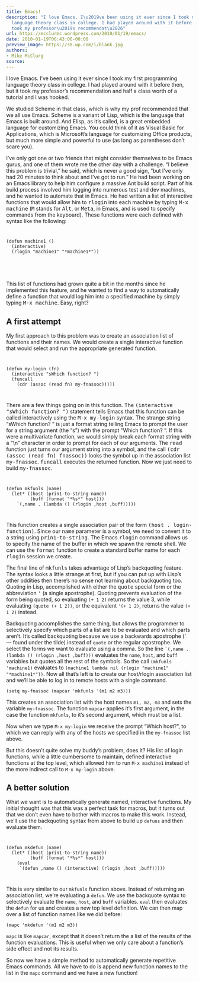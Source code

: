 ```yaml
---
title: Emacs!
description: "I love Emacs. I\u2019ve been using it ever since I took my first programming
  language theory class in college. I had played around with it before then, but it
  took my professor\u2019s recommendat\u2026"
url: https://mcclurmc.wordpress.com/2010/01/19/emacs/
date: 2010-01-19T06:43:00-00:00
preview_image: https://s0.wp.com/i/blank.jpg
authors:
- Mike McClurg
source:
---
```


<p>I love Emacs. I’ve been using it ever since I took my first programming language theory class in college. I had played around with it before then, but it took my professor’s recommendation and half a class worth of a tutorial and I was hooked.</p>
<p>We studied Scheme in that class, which is why my prof recommended that we all use Emacs. Scheme is a variant of Lisp, which is the language that Emacs is built around. And Elisp, as it’s called, is a great embedded language for customizing Emacs. You could think of it as Visual Basic for Applications, which is Microsoft’s language for customizing Office products, but much more simple and powerful to use (as long as parentheses don’t scare you).</p>
<p>I’ve only got one or two friends that might consider themselves to be Emacs gurus, and one of them wrote me the other day with a challenge. “I believe this problem is trivial,” he said, which is never a good sign, “but I’ve only had 20 minutes to think about and I’ve got to run.” He had been working on an Emacs library to help him configure a massive Ant build script. Part of his build process involved him logging into numerous test and dev machines, and he wanted to automate that in Emacs. He had written a list of interactive functions that would allow him to <tt>rlogin</tt> into each machine by typing <tt>M-x machine</tt> (<tt>M</tt> stands for <tt>Alt</tt>, or <tt>Meta</tt>, in Emacs, and is used to specify commands from the keyboard). These functions were each defined with syntax like the following:</p>
<p><code></code></p><code>
<pre>(defun machine1 ()
  (interactive)
  (rlogin "machine1" "*machine1*"))</pre>
</code><p><code></code>&nbsp;</p>
<p>This list of functions had grown quite a bit in the months since he implemented this feature, and he wanted to find a way to automatically define a function that would log him into a specified machine by simply typing <tt>M-x machine</tt>. Easy, right?</p>
<h2>A first attempt</h2>
<p>My first approach to this problem was to create an association list of functions and their names. We would create a single interactive function that would select and run the appropriate generated function.</p>
<div></div>
<p><code></code></p><code>
<pre>(defun my-login (fn)
&nbsp; (interactive "sWhich function? ")
&nbsp; (funcall
    (cdr (assoc (read fn) my-fnassoc)))))</pre>
</code><p><code></code></p>
<p>There are a few things going on in this function. The <tt>(interactive "sWhich function? ")</tt> statement tells Emacs that this function can be called interactively using the <tt>M-x my-login</tt> syntax. The strange string “sWhich function? ” is just a format string telling Emacs to prompt the user for a string argument (the “s”) with the prompt “Which function? “. If this were a multivariate function, we would simply break each format string with a “\n” character in order to prompt for each of our arguments. The <tt>read</tt> function just turns our argument string into a symbol, and the call <tt>(cdr (assoc (read fn) fnassoc))</tt> looks the symbol up in the association list <tt>my-fnassoc</tt>. <tt>funcall</tt> executes the returned function. Now we just need to build <tt>my-fnassoc</tt>.</p>
<p><code></code></p><code>
<pre>(defun mkfunls (name)
  (let* ((host (prin1-to-string name))
         (buff (format "*%s*" host)))
    `(,name . (lambda () (rlogin ,host ,buff)))))</pre>
</code><p><code></code></p>
<p>This function creates a single association pair of the form <tt>(host . login-function)</tt>. Since our <tt>name</tt> parameter is a symbol, we need to convert it to a string using <tt>prin1-to-string</tt>. The Emacs <tt>rlogin</tt> command allows us to specify the name of the buffer in which we spawn the remote shell. We can use the  <tt>format</tt> function to create a standard buffer name for each <tt>rlogin</tt> session we create.</p>
<p>The final line of <tt>mkfunls</tt> takes advantage of Lisp’s backquoting feature. The syntax looks a little strange at first, but if you can put up with Lisp’s other oddities then there’s no sense not learning about backquoting too. Quoting in Lisp, accomplished with either the <tt>quote</tt> special form or the abbreviation <tt>'</tt> (a single apostrophe). Quoting prevents evaluation of the form being quoted, so evaluating <code>(+ 1 2)</code> returns the value 3, while evaluating <code>(quote (+ 1 2))</code>, or the equivalent <code>'(+ 1 2)</code>, returns the value <code>(+ 1 2)</code> instead.</p>
<p>Backquoting accomplishes the same thing, but allows the programmer to  selectively specify which parts of a list are to be evaluated and which parts aren’t. It’s called backquoting because we use a backwards apostrophe (<code>`</code> — found under the tilde) instead of <code>quote</code> or the regular apostrophe. We select the forms we want to evaluate using a comma. So the line <code>`(,name . (lambda () (rlogin ,host ,buff)))</code> evaluates the <code>name</code>, <code>host</code>, and <code>buff</code> variables but quotes all the rest of the symbols. So the call <code>(mkfunls 'machine1)</code> evaluates to <code>(machine1 lambda nil (rlogin "machine1" "*machine1*"))</code>. Now all that’s left is to create our host/rlogin association list and we’ll be able to log in to remote hosts with a single command.</p>
<p><code>(setq my-fnassoc (mapcar 'mkfunls '(m1 m2 m3)))</code></p>
<p>This creates an association list with the host names <code>m1, m2, m3</code> and sets the variable <code>my-fnassoc</code>. The function <code>mapcar</code> applies it’s first argument, in the case the function <code>mkfunls</code>, to it’s second argument, which must be a list.</p>
<p>Now when we type <code>M-x my-login</code> we receive the prompt “Which host?”, to which we can reply with any of the hosts we specified in the <code>my-fnassoc</code> list above.</p>
<p>But this doesn’t quite solve my buddy’s problem, does it? His list of login functions, while a little cumbersome to maintain, defined interactive functions at the top level, which allowed him to run <code>M-x machine1</code> instead of the more indirect call to <code>M-x my-login</code> above.</p>
<h2>A better solution</h2>
<p>What we want is to automatically generate named, interactive functions. My initial thought was that this was a perfect task for macros, but it turns out that we don’t even have to bother with macros to make this work. Instead, we’ll use the backquoting syntax from above to build up <code>defuns</code> and then evaluate them.</p>
<p><code></code></p><code>
<pre>(defun mkdefun (name)
  (let* ((host (prin1-to-string name))
         (buff (format "*%s*" host)))
    (eval
     `(defun ,name () (interactive) (rlogin ,host ,buff)))))</pre>
</code><p><code></code></p>
<p>This is very similar to our <code>mkfunls</code> function above. Instead of returning an association list, we’re evaluating a <code>defun</code>. We use the backquote syntax to selectively evaluate the <code>name</code>, <code>host</code>, and <code>buff</code> variables. <code>eval</code> then evaluates the <code>defun</code> for us and creates a new top level definition. We can then map over a list of function names like we did before:</p>
<p><code>(mapc 'mkdefun '(m1 m2 m3))</code></p>
<p><code>mapc</code> is like <code>mapcar</code>, except that it doesn’t return the a list of the results of the function evaluations. This is useful when we only care about a function’s side effect and not its results.</p>
<p>So now we have a simple method to automatically generate repetitive Emacs commands. All we have to do is append new function names to the list in the <code>mapc</code> command and we have a new function!</p>


